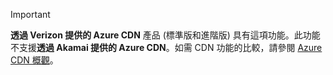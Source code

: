 > [!IMPORTANT]
> **透過 Verizon 提供的 Azure CDN** 產品 (標準版和進階版) 具有這項功能。此功能不支援**透過 Akamai 提供的 Azure CDN**。如需 CDN 功能的比較，請參閱 [Azure CDN 概觀](../articles/cdn/cdn-overview.md#azure-cdn-features)。
> 
> 

